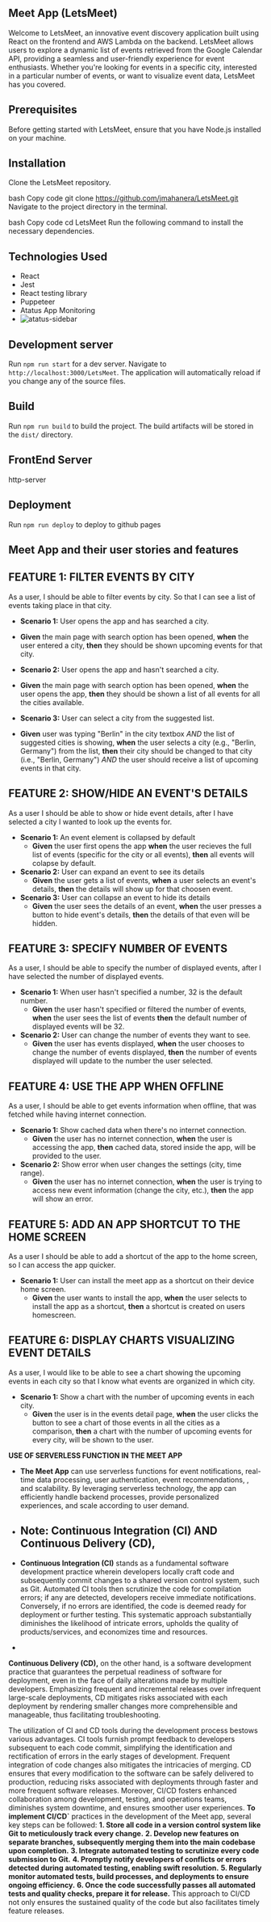 ## Meet App (LetsMeet)

Welcome to LetsMeet, an innovative event discovery application built using React on the frontend and AWS Lambda on the backend. LetsMeet allows users to explore a dynamic list of events retrieved from the Google Calendar API, providing a seamless and user-friendly experience for event enthusiasts. Whether you're looking for events in a specific city, interested in a particular number of events, or want to visualize event data, LetsMeet has you covered.

## Prerequisites

Before getting started with LetsMeet, ensure that you have Node.js installed on your machine.

## Installation

Clone the LetsMeet repository.

bash
Copy code
git clone https://github.com/jmahanera/LetsMeet.git
Navigate to the project directory in the terminal.

bash
Copy code
cd LetsMeet
Run the following command to install the necessary dependencies.

## Technologies Used

- React
- Jest
- React testing library
- Puppeteer
- Atatus App Monitoring
- ![atatus-sidebar](https://github.com/jmahanera/LetsMeet/assets/122871245/6c2fa6df-d955-43fd-8a4e-ac7bc2e73736)


## Development server

Run `npm run start` for a dev server. Navigate to `http://localhost:3000/LetsMeet`. The application will automatically reload if you change any of the source files.

## Build

Run `npm run build` to build the project. The build artifacts will be stored in the `dist/` directory.

## FrontEnd Server 
http-server

## Deployment

Run `npm run deploy` to deploy to github pages

## Meet App and their user stories and features

## FEATURE 1: FILTER EVENTS BY CITY

As a user, I should be able to filter events by city. So that I can see a list of events taking place in that city.

- **Scenario 1:** User opens the app and has searched a city.

- **Given** the main page with search option has been opened, **when** the user entered a city, **then** they should be shown upcoming events for that city.

- **Scenario 2:** User opens the app and hasn't searched a city.

- **Given** the main page with search option has been opened, **when** the user opens the app, **then** they should be shown a list of all events for all the cities available.

- **Scenario 3:** User can select a city from the suggested list.

- **Given** user was typing "Berlin" in the city textbox _AND_ the list of suggested cities is showing, **when** the user selects a city (e.g., "Berlin, Germany") from the list, **then** their city should be changed to that city (i.e., "Berlin, Germany") _AND_ the user should receive a list of upcoming events in that city.

## FEATURE 2: SHOW/HIDE AN EVENT'S DETAILS

As a user I should be able to show or hide event details, after I have selected a city I wanted to look up the events for.

- **Scenario 1:** An event element is collapsed by default
  - **Given** the user first opens the app **when** the user recieves the full list of events (specific for the city or all events), **then** all events will colapse by default.
- **Scenario 2:** User can expand an event to see its details
  - **Given** the user gets a list of events, **when** a user selects an event's details, **then** the details will show up for that choosen event.
- **Scenario 3:** User can collapse an event to hide its details
  - **Given** the user sees the details of an event, **when** the user presses a button to hide event's details, **then** the details of that even will be hidden.

## FEATURE 3: SPECIFY NUMBER OF EVENTS

As a user, I should be able to specify the number of displayed events, after I have selected the number of displayed events.

- **Scenario 1:** When user hasn't specified a number, 32 is the default number.
  - **Given** the user hasn't specified or filtered the number of events, **when** the user sees the list of events **then** the default number of displayed events will be 32.
- **Scenario 2:** User can change the number of events they want to see.
  - **Given** the user has events displayed, **when** the user chooses to change the number of events displayed, **then** the number of events displayed will update to the number the user selected.

## FEATURE 4: USE THE APP WHEN OFFLINE

As a user, I should be able to get events information when offline, that was fetched while having internet connection.

- **Scenario 1:** Show cached data when there's no internet connection.
  - **Given** the user has no internet connection, **when** the user is accessing the app, **then** cached data, stored inside the app, will be provided to the user.
- **Scenario 2:** Show error when user changes the settings (city, time range).
  - **Given** the user has no internet connection, **when** the user is trying to access new event information (change the city, etc.), **then** the app will show an error.

## FEATURE 5: ADD AN APP SHORTCUT TO THE HOME SCREEN

As a user I should be able to add a shortcut of the app to the home screen, so I can access the app quicker.

- **Scenario 1:** User can install the meet app as a shortcut on their device home screen.
  - **Given** the user wants to install the app, **when** the user selects to install the app as a shortcut, **then** a shortcut is created on users homescreen.

## FEATURE 6: DISPLAY CHARTS VISUALIZING EVENT DETAILS

As a user, I would like to be able to see a chart showing the upcoming events in each city so that I know what events are organized in which city.

- **Scenario 1:** Show a chart with the number of upcoming events in each city.
  - **Given** the user is in the events detail page, **when** the user clicks the button to see a chart of those events in all the cities as a comparison, **then** a chart with the number of upcoming events for every city, will be shown to the user.

**USE OF SERVERLESS FUNCTION IN THE MEET APP**

- **The Meet App** can use serverless functions for event notifications, real-time data processing, user authentication, event recommendations, , and scalability. By leveraging serverless technology, the app can efficiently handle backend processes, provide personalized experiences, and scale according to user demand.

- ## Note: **Continuous Integration (CI)** **AND** **Continuous Delivery (CD),**
- **Continuous Integration (CI)** stands as a fundamental software development practice wherein developers locally craft code and subsequently commit changes to a shared version control system, such as Git. Automated CI tools then scrutinize the code for compilation errors; if any are detected, developers receive immediate notifications. Conversely, if no errors are identified, the code is deemed ready for deployment or further testing. This systematic approach substantially diminishes the likelihood of intricate errors, upholds the quality of products/services, and economizes time and resources.
- 
**Continuous Delivery (CD),** on the other hand, is a software development practice that guarantees the perpetual readiness of software for deployment, even in the face of daily alterations made by multiple developers. Emphasizing frequent and incremental releases over infrequent large-scale deployments, CD mitigates risks associated with each deployment by rendering smaller changes more comprehensible and manageable, thus facilitating troubleshooting.
  
The utilization of CI and CD tools during the development process bestows various advantages. CI tools furnish prompt feedback to developers subsequent to each code commit, simplifying the identification and rectification of errors in the early stages of development. Frequent integration of code changes also mitigates the intricacies of merging. CD ensures that every modification to the software can be safely delivered to production, reducing risks associated with deployments through faster and more frequent software releases. Moreover, CI/CD fosters enhanced collaboration among development, testing, and operations teams, diminishes system downtime, and ensures smoother user experiences.
**To implement CI/CD`** practices in the development of the Meet app, several key steps can be followed:
**1.	Store all code in a version control system like Git to meticulously track every change.**
**2.	Develop new features on separate branches, subsequently merging them into the main codebase upon completion.**
**3.	Integrate automated testing to scrutinize every code submission to Git.**
**4.	Promptly notify developers of conflicts or errors detected during automated testing, enabling swift resolution.**
**5.	Regularly monitor automated tests, build processes, and deployments to ensure ongoing efficiency.**
**6.	Once the code successfully passes all automated tests and quality checks, prepare it for release.**
This approach to CI/CD not only ensures the sustained quality of the code but also facilitates timely feature releases.

